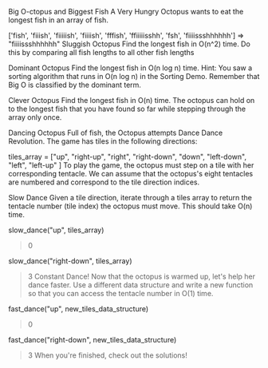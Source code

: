 Big O-ctopus and Biggest Fish
A Very Hungry Octopus wants to eat the longest fish in an array of fish.

['fish', 'fiiish', 'fiiiiish', 'fiiiish', 'fffish', 'ffiiiiisshh', 'fsh', 'fiiiissshhhhhh']
=> "fiiiissshhhhhh"
Sluggish Octopus
Find the longest fish in O(n^2) time. Do this by comparing all fish lengths to all other fish lengths

Dominant Octopus
Find the longest fish in O(n log n) time. Hint: You saw a sorting algorithm that runs in O(n log n) in the Sorting Demo. Remember that Big O is classified by the dominant term.

Clever Octopus
Find the longest fish in O(n) time. The octopus can hold on to the longest fish that you have found so far while stepping through the array only once.

Dancing Octopus
Full of fish, the Octopus attempts Dance Dance Revolution. The game has tiles in the following directions:

tiles_array = ["up", "right-up", "right", "right-down", "down", "left-down", "left",  "left-up" ]
To play the game, the octopus must step on a tile with her corresponding tentacle. We can assume that the octopus's eight tentacles are numbered and correspond to the tile direction indices.

Slow Dance
Given a tile direction, iterate through a tiles array to return the tentacle number (tile index) the octopus must move. This should take O(n) time.

slow_dance("up", tiles_array)
> 0

slow_dance("right-down", tiles_array)
> 3
Constant Dance!
Now that the octopus is warmed up, let's help her dance faster. Use a different data structure and write a new function so that you can access the tentacle number in O(1) time.

fast_dance("up", new_tiles_data_structure)
> 0

fast_dance("right-down", new_tiles_data_structure)
> 3
When you're finished, check out the solutions!
